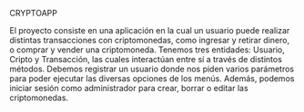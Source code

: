 CRYPTOAPP

El proyecto consiste en una aplicación en la cual un usuario puede realizar distintas transacciones con criptomonedas, como ingresar y retirar dinero, o comprar y vender una criptomoneda. Tenemos tres entidades: Usuario, Cripto y Transacción, las cuales interactúan entre sí a través de distintos métodos. Debemos registrar un usuario donde nos piden varios parámetros para poder ejecutar las diversas opciones de los menús. Además, podemos iniciar sesión como administrador para crear, borrar o editar las criptomonedas.